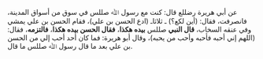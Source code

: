 عن أبي هريرة رضللع قال: كنت مع رسول ﷲ صللس في سوق من أسواق المدينة، فانصرفت، فقال: (أين لكع؟) ـ ثلاثاـ (ادع الحسن بن علي)، فقام الحسن بن علي يمشي وفي عنقه السخاب، **قال النبي** صللس **بيده هكذا**، **فقال الحسن بيده هكذا**، **فالتزمه**، فقال: (اللهم إني أحبه فأحبه وأحب من يحبه)، وقال أبو هريرة: فما كان أحد أحب إلي من الحسن بن علي بعد ما قال رسول ﷲ صللس ما قال.